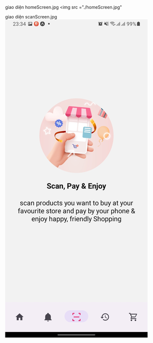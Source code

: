 giao diện homeScreen.jpg
<img src ="./homeScreen.jpg"

giao diện scanScreen.jpg
<img src="./scanScreen.jpg"/>
